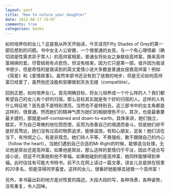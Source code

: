```yaml
---
layout: post
title: "How to nuture your daughter"
date: 2012-08-17 19:07
comments: true
categories: books
---
```

如何培养你的女儿？这是我从昨天开始读，今天读完Fifty Shades of Grey的第一部后想到的问题。书中女主人公安娜，一个很普通的女孩，与一个有心理怪癖（确切讲是性需求异于常人）的高帅富相爱。普通女将处女之身献给高帅富，换来高帅富绵绵的爱。尽管结局有点悲伤，但没有结束，因为它只是第一部。或许因为我读书很少，但是奇怪的是我读到的英文爱情小说大多数是普通女拯救高帅富！例如《简爱》和《爱情故事》。虽然本部书还没有到了拯救的地步，但是无论如何高帅富已经爱了，虽然他还没能和安娜做到天衣无缝（compatible）。

回到正题，如何培养女儿。首先明确目标，将女儿培养成一个什么样的人？我们都希望自己的女儿有个好的归宿。那么目标其实就是有个好的归宿的人。这样的人有什么特征呢？首先是不是特别漂亮，当然也不是特别丑。这三部书中的女主角都是这样的，很普通。然而她们的精神气质为她们的相貌增色不少。其次，也是最重要最关键的，那就是self-contained and down-to-earth。具体来讲，她们独立，踏实，不为自己卑微的地位而怨恨，反而为改善自己的境遇而奋斗。但是她们却不是好高骛远，她们没有过高的物质追求，能够温饱，有知心朋友，足矣！她们活在当下，有怜悯之心，有是非观念。她们待人平等，不畏强权，敢于跟随自己的内心（follow the heart）。当她们遇到自己合适的Mr Right的时候，能够适当处理，无论他是屌丝还是高帅富。如果他是屌丝，那么这样的爱情归于平淡，因此不适合写成小说，但这不代表她和他不幸福。如果她碰到的是高帅富，她同样能够得到幸福。此时往往有可能大书特书。前不久在网上读过一篇文章，讲女儿总是排在班里的20多名，但是深得同学喜爱。这样的女儿，很看好她能够去拯救一个高帅富！

另外，本书最出彩的地方是对性爱的描述。大段大段的写，各种场景，各种姿势，没有重复，令人回味。
